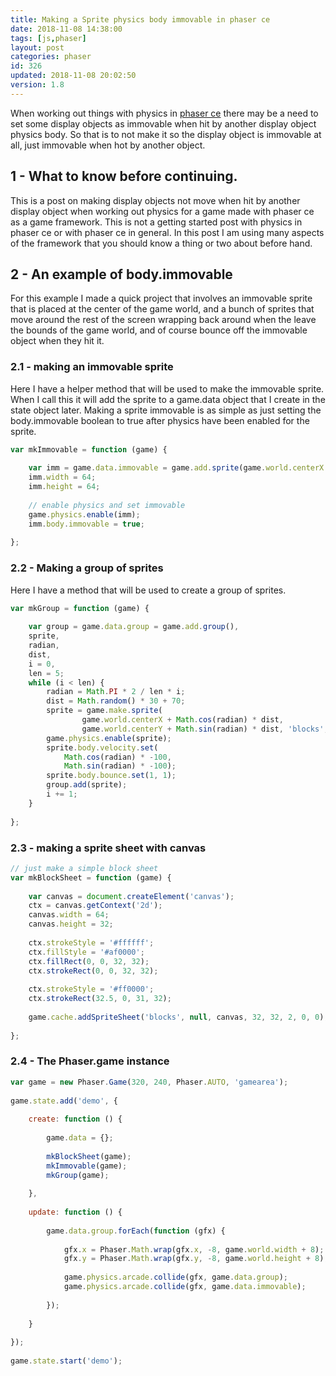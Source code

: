 ```yaml
---
title: Making a Sprite physics body immovable in phaser ce
date: 2018-11-08 14:38:00
tags: [js,phaser]
layout: post
categories: phaser
id: 326
updated: 2018-11-08 20:02:50
version: 1.8
---
```


When working out things with physics in [phaser ce](https://photonstorm.github.io/phaser-ce/index.html) there may be a need to set some display objects as immovable when hit by another display object physics body. So that is to not make it so the display object is immovable at all, just immovable when hot by another object.

<!-- more -->

## 1 - What to know before continuing.

This is a post on making display objects not move when hit by another display object when working out physics for a game made with phaser ce as a game framework. This is not a getting started post with physics in phaser ce or with phaser ce in general. In this post I am using many aspects of the framework that you should know a thing or two about before hand.

## 2 - An example of body.immovable

For this example I made a quick project that involves an immovable sprite that is placed at the center of the game world, and a bunch of sprites that move around the rest of the screen wrapping back around when the leave the bounds of the game world, and of course bounce off the immovable object when they hit it.

### 2.1 - making an immovable sprite

Here I have a helper method that will be used to make the immovable sprite. When I call this it will add the sprite to a game.data object that I create in the state object later. Making a sprite immovable is as simple as just setting the body.immovable boolean to true after physics have been enabled for the sprite.

```js
var mkImmovable = function (game) {
 
    var imm = game.data.immovable = game.add.sprite(game.world.centerX - 32, game.world.centerY - 32, 'blocks', 0);
    imm.width = 64;
    imm.height = 64;
 
    // enable physics and set immovable
    game.physics.enable(imm);
    imm.body.immovable = true;
 
};
```

### 2.2 - Making a group of sprites

Here I have a method that will be used to create a group of sprites.

```js
var mkGroup = function (game) {
 
    var group = game.data.group = game.add.group(),
    sprite,
    radian,
    dist,
    i = 0,
    len = 5;
    while (i < len) {
        radian = Math.PI * 2 / len * i;
        dist = Math.random() * 30 + 70;
        sprite = game.make.sprite(
                game.world.centerX + Math.cos(radian) * dist,
                game.world.centerY + Math.sin(radian) * dist, 'blocks', 1);
        game.physics.enable(sprite);
        sprite.body.velocity.set(
            Math.cos(radian) * -100,
            Math.sin(radian) * -100);
        sprite.body.bounce.set(1, 1);
        group.add(sprite);
        i += 1;
    }
 
};
```

### 2.3 - making a sprite sheet with canvas

```js
// just make a simple block sheet
var mkBlockSheet = function (game) {
 
    var canvas = document.createElement('canvas');
    ctx = canvas.getContext('2d');
    canvas.width = 64;
    canvas.height = 32;
 
    ctx.strokeStyle = '#ffffff';
    ctx.fillStyle = '#af0000';
    ctx.fillRect(0, 0, 32, 32);
    ctx.strokeRect(0, 0, 32, 32);
 
    ctx.strokeStyle = '#ff0000';
    ctx.strokeRect(32.5, 0, 31, 32);
 
    game.cache.addSpriteSheet('blocks', null, canvas, 32, 32, 2, 0, 0);
 
};
```

### 2.4 - The Phaser.game instance

```js
var game = new Phaser.Game(320, 240, Phaser.AUTO, 'gamearea');
 
game.state.add('demo', {
 
    create: function () {
 
        game.data = {};
 
        mkBlockSheet(game);
        mkImmovable(game);
        mkGroup(game);
 
    },
 
    update: function () {
 
        game.data.group.forEach(function (gfx) {
 
            gfx.x = Phaser.Math.wrap(gfx.x, -8, game.world.width + 8);
            gfx.y = Phaser.Math.wrap(gfx.y, -8, game.world.height + 8);
 
            game.physics.arcade.collide(gfx, game.data.group);
            game.physics.arcade.collide(gfx, game.data.immovable);
 
        });
 
    }
 
});
 
game.state.start('demo');
```
